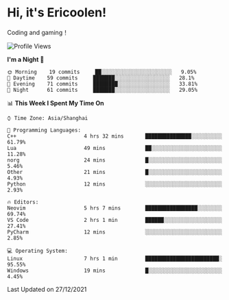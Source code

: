 # Hi, it's Ericoolen!
Coding and gaming！

<!--START_SECTION:waka-->
![Profile Views](http://img.shields.io/badge/Profile%20Views-0-blue)

**I'm a Night 🦉** 

```text
🌞 Morning    19 commits     ██░░░░░░░░░░░░░░░░░░░░░░░   9.05% 
🌆 Daytime    59 commits     ███████░░░░░░░░░░░░░░░░░░   28.1% 
🌃 Evening    71 commits     ████████░░░░░░░░░░░░░░░░░   33.81% 
🌙 Night      61 commits     ███████░░░░░░░░░░░░░░░░░░   29.05%

```


📊 **This Week I Spent My Time On** 

```text
⌚︎ Time Zone: Asia/Shanghai

💬 Programming Languages: 
C++                      4 hrs 32 mins       ███████████████░░░░░░░░░░   61.79% 
Lua                      49 mins             ██░░░░░░░░░░░░░░░░░░░░░░░   11.28% 
norg                     24 mins             █░░░░░░░░░░░░░░░░░░░░░░░░   5.46% 
Other                    21 mins             █░░░░░░░░░░░░░░░░░░░░░░░░   4.93% 
Python                   12 mins             ░░░░░░░░░░░░░░░░░░░░░░░░░   2.93%

🔥 Editors: 
Neovim                   5 hrs 7 mins        █████████████████░░░░░░░░   69.74% 
VS Code                  2 hrs 1 min         ██████░░░░░░░░░░░░░░░░░░░   27.41% 
PyCharm                  12 mins             ░░░░░░░░░░░░░░░░░░░░░░░░░   2.85%

💻 Operating System: 
Linux                    7 hrs 1 min         ████████████████████████░   95.55% 
Windows                  19 mins             █░░░░░░░░░░░░░░░░░░░░░░░░   4.45%

```


 Last Updated on 27/12/2021
<!--END_SECTION:waka-->

